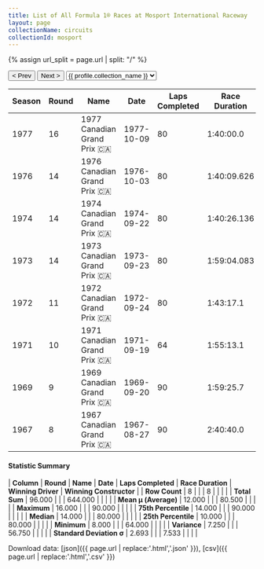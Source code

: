 ```yaml
---
title: List of All Formula 1® Races at Mosport International Raceway
layout: page
collectionName: circuits
collectionId: mosport
---
```


{% assign url_split = page.url | split: "/" %}
<div id="collection-navigation">
<button onclick="selector.options[selector.selectedIndex-1].value && (window.location = selector.options[selector.selectedIndex-1].value);">&lt; Prev</button>
<button onclick="selector.options[selector.selectedIndex+1].value && (window.location = selector.options[selector.selectedIndex+1].value);">Next &gt;</button>
<select id="selector" onchange="this.options[this.selectedIndex].value && (window.location = this.options[this.selectedIndex].value);">
  {% for collectionId in site.data[page.collectionName].refs %}
    {% if collectionId == page.collectionId %}
      {% assign selected = "selected" %}
    {% else %}
      {% assign selected = "" %}
    {% endif %}
    {% assign profile = site.data[page.collectionName][collectionId].profile %}
    <option value="/f1/{{ page.collectionName }}/{{ collectionId }}/{{ url_split[4] }}" {{ selected }}>{{ profile.collection_name }}</option>
  {% endfor %}
</select>
</div>

| Season | Round | Name | Date | Laps Completed | Race Duration | Winning Driver | Winning Constructor |
|--|--|--|--|--|--|--|--|
| 1977 | 16 | 1977 Canadian Grand Prix 🇨🇦 | 1977-10-09 | 80 | 1:40:00.0 | [Jody Scheckter 🇿🇦](/f1/drivers/scheckter) | Wolf 🇨🇦 |
| 1976 | 14 | 1976 Canadian Grand Prix 🇨🇦 | 1976-10-03 | 80 | 1:40:09.626 | [James Hunt 🇬🇧](/f1/drivers/hunt) | McLaren 🇬🇧 |
| 1974 | 14 | 1974 Canadian Grand Prix 🇨🇦 | 1974-09-22 | 80 | 1:40:26.136 | [Emerson Fittipaldi 🇧🇷](/f1/drivers/emerson_fittipaldi) | McLaren 🇬🇧 |
| 1973 | 14 | 1973 Canadian Grand Prix 🇨🇦 | 1973-09-23 | 80 | 1:59:04.083 | [Peter Revson 🇺🇸](/f1/drivers/revson) | McLaren 🇬🇧 |
| 1972 | 11 | 1972 Canadian Grand Prix 🇨🇦 | 1972-09-24 | 80 | 1:43:17.1 | [Jackie Stewart 🇬🇧](/f1/drivers/stewart) | Tyrrell 🇬🇧 |
| 1971 | 10 | 1971 Canadian Grand Prix 🇨🇦 | 1971-09-19 | 64 | 1:55:13.1 | [Jackie Stewart 🇬🇧](/f1/drivers/stewart) | Tyrrell 🇬🇧 |
| 1969 | 9 | 1969 Canadian Grand Prix 🇨🇦 | 1969-09-20 | 90 | 1:59:25.7 | [Jacky Ickx 🇧🇪](/f1/drivers/ickx) | Brabham-Ford 🇬🇧 |
| 1967 | 8 | 1967 Canadian Grand Prix 🇨🇦 | 1967-08-27 | 90 | 2:40:40.0 | [Jack Brabham 🇦🇺](/f1/drivers/jack_brabham) | Brabham-Repco 🇬🇧 |

#### Statistic Summary

| **Column** | **Round** | **Name** | **Date** | **Laps Completed** | **Race Duration** | **Winning Driver** | **Winning Constructor** |
| **Row Count** | 8 |  |  | 8 |  |  |  |
| **Total Sum** | 96.000 |  |  | 644.000 |  |  |  |
| **Mean μ (Average)** | 12.000 |  |  | 80.500 |  |  |  |
| **Maximum** | 16.000 |  |  | 90.000 |  |  |  |
| **75th Percentile** | 14.000 |  |  | 90.000 |  |  |  |
| **Median** | 14.000 |  |  | 80.000 |  |  |  |
| **25th Percentile** | 10.000 |  |  | 80.000 |  |  |  |
| **Minimum** | 8.000 |  |  | 64.000 |  |  |  |
| **Variance** | 7.250 |  |  | 56.750 |  |  |  |
| **Standard Deviation σ** | 2.693 |  |  | 7.533 |  |  |  |

Download data: [json]({{ page.url | replace:'.html','.json' }}), [csv]({{ page.url | replace:'.html','.csv' }})
